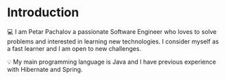 # Introduction
:computer: I am Petar Pachalov a passionate Software Engineer who loves to solve problems and interested in learning new technologies. I consider myself as a fast learner and I am open to new challenges.

:bulb: My main programming language is Java and I have previous experience with Hibernate and Spring.
